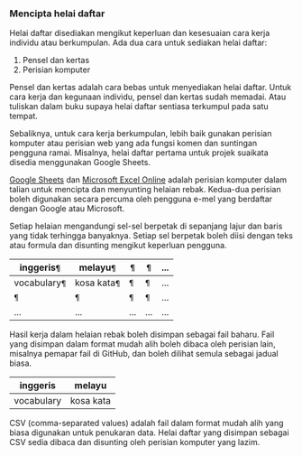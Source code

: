 ---
---

### Mencipta helai daftar

Helai daftar disediakan mengikut keperluan dan kesesuaian
cara kerja individu atau berkumpulan. Ada dua cara untuk
sediakan helai daftar:

1. Pensel dan kertas
2. Perisian komputer

Pensel dan kertas adalah cara bebas untuk menyediakan helai
daftar. Untuk cara kerja dan kegunaan individu, pensel dan
kertas sudah memadai. Atau tuliskan dalam buku supaya helai
daftar sentiasa terkumpul pada satu tempat.

Sebaliknya, untuk cara kerja berkumpulan, lebih baik gunakan
perisian komputer atau perisian web yang ada fungsi komen
dan suntingan pengguna ramai. Misalnya, helai daftar pertama
untuk projek suaikata disedia menggunakan Google Sheets.

[Google Sheets][gss] dan [Microsoft Excel Online][mxo]
adalah perisian komputer dalam talian untuk mencipta dan
menyunting helaian rebak. Kedua-dua perisian boleh digunakan
secara percuma oleh pengguna e-mel yang berdaftar dengan
Google atau Microsoft.

Setiap helaian mengandungi sel-sel berpetak di sepanjang
lajur dan baris yang tidak terhingga banyaknya. Setiap sel
berpetak boleh diisi dengan teks atau formula dan disunting
mengikut keperluan pengguna.

| inggeris`¶`   | melayu`¶`    | `¶` | `¶` | ... |
| ------------- | ------------ | --- | --- | --- |
| vocabulary`¶` | kosa kata`¶` | `¶` | `¶` | ... |
| `¶`           | `¶`          | `¶` | `¶` | ... |
| ...           | ...          | ... | ... | ... |

Hasil kerja dalam helaian rebak boleh disimpan sebagai fail
baharu. Fail yang disimpan dalam format mudah alih boleh
dibaca oleh perisian lain, misalnya pemapar fail di GitHub,
dan boleh dilihat semula sebagai jadual biasa.

| inggeris   | melayu    |
| ---------- | --------- |
| vocabulary | kosa kata |

CSV (comma-separated values) adalah fail dalam format mudah
alih yang biasa digunakan untuk penukaran data. Helai daftar
yang disimpan sebagai CSV sedia dibaca dan disunting oleh
perisian komputer yang lazim.


  [gss]: https://docs.google.com/spreadsheets/
  [mxo]: https://office.live.com/start/Excel.aspx
